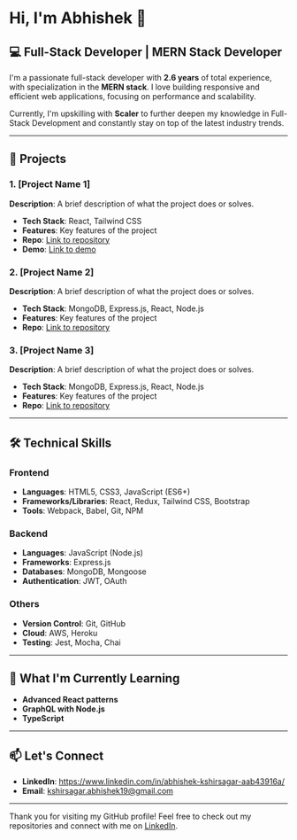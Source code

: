 # Hi, I'm Abhishek 👋

## 💻 Full-Stack Developer | MERN Stack Developer

I'm a passionate full-stack developer with **2.6 years** of total experience, with specialization in the **MERN stack**. I love building responsive and efficient web applications, focusing on performance and scalability.

Currently, I'm upskilling with **Scaler** to further deepen my knowledge in Full-Stack Development and constantly stay on top of the latest industry trends.

---

## 🚀 Projects

### 1. [Project Name 1]
**Description**: A brief description of what the project does or solves.
- **Tech Stack**: React, Tailwind CSS
- **Features**: Key features of the project
- **Repo**: [Link to repository](https://github.com/abhiskshirsagar19/Video_Streaming_App)
- **Demo**: [Link to demo](https://video-streaming-app-rosy.vercel.app/)
  
### 2. [Project Name 2]
**Description**: A brief description of what the project does or solves.
- **Tech Stack**: MongoDB, Express.js, React, Node.js
- **Features**: Key features of the project
- **Repo**: [Link to repository](https://github.com/your-username/project-2)

### 3. [Project Name 3]
**Description**: A brief description of what the project does or solves.
- **Tech Stack**: MongoDB, Express.js, React, Node.js
- **Features**: Key features of the project
- **Repo**: [Link to repository](https://github.com/your-username/project-3)

---

## 🛠️ Technical Skills

### Frontend
- **Languages**: HTML5, CSS3, JavaScript (ES6+)
- **Frameworks/Libraries**: React, Redux, Tailwind CSS, Bootstrap
- **Tools**: Webpack, Babel, Git, NPM

### Backend
- **Languages**: JavaScript (Node.js)
- **Frameworks**: Express.js
- **Databases**: MongoDB, Mongoose
- **Authentication**: JWT, OAuth

### Others
- **Version Control**: Git, GitHub
- **Cloud**: AWS, Heroku
- **Testing**: Jest, Mocha, Chai

---

## 🌱 What I'm Currently Learning
- **Advanced React patterns**
- **GraphQL with Node.js**
- **TypeScript**

---

## 📫 Let's Connect

- **LinkedIn**: https://www.linkedin.com/in/abhishek-kshirsagar-aab43916a/
- **Email**: kshirsagar.abhishek19@gmail.com

---

Thank you for visiting my GitHub profile! Feel free to check out my repositories and connect with me on [LinkedIn](https://linkedin.com/in/your-profile).
